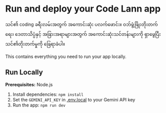 # Run and deploy your Code Lann app

သင်၏ coding ခရီးလမ်းအတွက် အကောင်းဆုံး ပလက်ဖောင်း။ ဝဘ်ဖွံ့ဖြိုးတိုးတက်ရေး၊ ဒေတာသိပ္ပံနှင့် အခြားအရာများအတွက် အကောင်းဆုံးသင်တန်းများကို ရှာဖွေပြီး သင်၏တိုးတက်မှုကို ခြေရာခံပါ။

This contains everything you need to run your app locally.

## Run Locally

**Prerequisites:**  Node.js


1. Install dependencies:
   `npm install`
2. Set the `GEMINI_API_KEY` in [.env.local](.env.local) to your Gemini API key
3. Run the app:
   `npm run dev`
